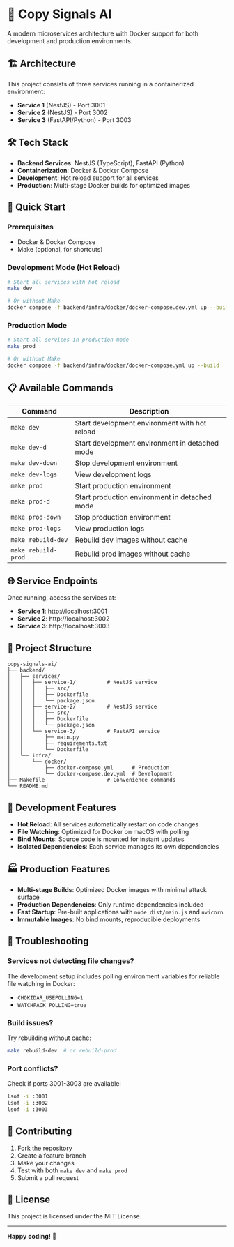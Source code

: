 # 🚀 Copy Signals AI

A modern microservices architecture with Docker support for both development and production environments.

## 🏗️ Architecture

This project consists of three services running in a containerized environment:

- **Service 1** (NestJS) - Port 3001
- **Service 2** (NestJS) - Port 3002  
- **Service 3** (FastAPI/Python) - Port 3003

## 🛠️ Tech Stack

- **Backend Services**: NestJS (TypeScript), FastAPI (Python)
- **Containerization**: Docker & Docker Compose
- **Development**: Hot reload support for all services
- **Production**: Multi-stage Docker builds for optimized images

## 🚀 Quick Start

### Prerequisites

- Docker & Docker Compose
- Make (optional, for shortcuts)

### Development Mode (Hot Reload)

```bash
# Start all services with hot reload
make dev

# Or without Make
docker compose -f backend/infra/docker/docker-compose.dev.yml up --build
```

### Production Mode

```bash
# Start all services in production mode
make prod

# Or without Make
docker compose -f backend/infra/docker/docker-compose.yml up --build
```

## 📋 Available Commands

| Command | Description |
|---------|-------------|
| `make dev` | Start development environment with hot reload |
| `make dev-d` | Start development environment in detached mode |
| `make dev-down` | Stop development environment |
| `make dev-logs` | View development logs |
| `make prod` | Start production environment |
| `make prod-d` | Start production environment in detached mode |
| `make prod-down` | Stop production environment |
| `make prod-logs` | View production logs |
| `make rebuild-dev` | Rebuild dev images without cache |
| `make rebuild-prod` | Rebuild prod images without cache |

## 🌐 Service Endpoints

Once running, access the services at:

- **Service 1**: http://localhost:3001
- **Service 2**: http://localhost:3002
- **Service 3**: http://localhost:3003

## 📁 Project Structure

```
copy-signals-ai/
├── backend/
│   ├── services/
│   │   ├── service-1/          # NestJS service
│   │   │   ├── src/
│   │   │   ├── Dockerfile
│   │   │   └── package.json
│   │   ├── service-2/          # NestJS service
│   │   │   ├── src/
│   │   │   ├── Dockerfile
│   │   │   └── package.json
│   │   └── service-3/          # FastAPI service
│   │       ├── main.py
│   │       ├── requirements.txt
│   │       └── Dockerfile
│   └── infra/
│       └── docker/
│           ├── docker-compose.yml      # Production
│           └── docker-compose.dev.yml  # Development
├── Makefile                    # Convenience commands
└── README.md
```

## 🔧 Development Features

- **Hot Reload**: All services automatically restart on code changes
- **File Watching**: Optimized for Docker on macOS with polling
- **Bind Mounts**: Source code is mounted for instant updates
- **Isolated Dependencies**: Each service manages its own dependencies

## 🏭 Production Features

- **Multi-stage Builds**: Optimized Docker images with minimal attack surface
- **Production Dependencies**: Only runtime dependencies included
- **Fast Startup**: Pre-built applications with `node dist/main.js` and `uvicorn`
- **Immutable Images**: No bind mounts, reproducible deployments

## 🐛 Troubleshooting

### Services not detecting file changes?
The development setup includes polling environment variables for reliable file watching in Docker:
- `CHOKIDAR_USEPOLLING=1`
- `WATCHPACK_POLLING=true`

### Build issues?
Try rebuilding without cache:
```bash
make rebuild-dev  # or rebuild-prod
```

### Port conflicts?
Check if ports 3001-3003 are available:
```bash
lsof -i :3001
lsof -i :3002
lsof -i :3003
```

## 🤝 Contributing

1. Fork the repository
2. Create a feature branch
3. Make your changes
4. Test with both `make dev` and `make prod`
5. Submit a pull request

## 📄 License

This project is licensed under the MIT License.

---

**Happy coding!** 🎉
